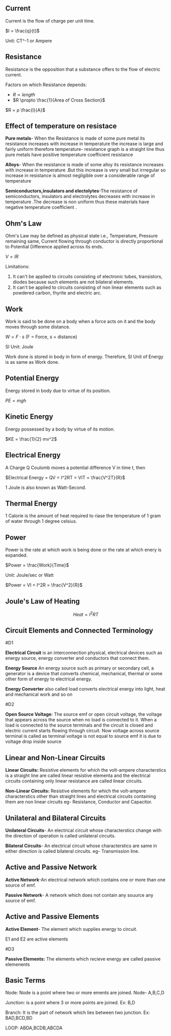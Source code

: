 ## Current

Current is the flow of charge per unit time. 

$I = \frac{q}{t}$

Unit: CT^-1 or Ampere

## Resistance 

Resistance is the opposition that a substance offers to the flow of electric current. 

Factors on which Resistance depends: 

* $R \propto length$
* $R \propto \frac{1}{Area of Cross Section}$

$R = ρ \frac{l}{A}$

## Effect of temperature on resistace

**Pure metals**- When the Resistance is made of some pure metal its resistance increases with increase in temperature the increase is large and fairly uniform therefore temperature- resistance graph is a straight line thus pure metals have positive temperature coefficient resistance

**Alloys**- When the resistance is made of some alloy its resistance increases with increase in temperature .But this increase is very small but irrregular so increase in resistance is almost negligible over a considerable range of temperature 

**Semiconductors,insulators and electolytes**-The resistance of semiconductors, insulators and electrolytes decreases with increase in temperature .The decrease is non uniform thus these materials have negative  temperature coefficient .

## Ohm's Law

Ohm's Law may be defined as physical state i.e., Temperature, Pressure remaining same, Current flowing through conductor is directly proportional to Potential Difference applied across its ends.

$V = IR$

Limitations: 

1. It can't be applied to circuits consisting of electronic tubes, transistors, diodes because such elements are not bilateral elements.
2. It can't be applied to circuits consisting of non linear elements such as powdered carbon, thyrite and electric arc.

## Work

Work is said to be done on a body when a force acts on it and the body moves through some distance. 

$W = F \cdot s$   (F = Force, s = distance)

SI Unit: Joule

Work done is stored in body in form of energy. Therefore, SI Unit of Energy is as same as Work done. 

## Potential Energy

Energy stored in body due to virtue of its position. 

$PE = mgh$

## Kinetic Energy

Energy possessed by a body by virtue of its motion. 

$KE = \frac{1}{2} mv^2$

## Electrical Energy

A Charge Q Coulomb moves a potential difference V in time t, then 

$Electrical Energy = QV 
                    = I^2RT
                    = VIT 
                    = \frac{V^2T}{R}$

1 Joule is also known as Watt-Second. 

## Thermal Energy

1 Calorie is the amount of heat required to riase the temperature of 1 gram of water through 1 degree celsius. 

## Power

Power is the rate at which work is being done or the rate at which enery is expanded. 

$Power = \frac{Work}{Time}$

Unit: Joule/sec or Watt

$Power = VI = I^2R = \frac{V^2}{R}$

## Joule's Law of Heating

$$Heat = I^2RT$$

## Circuit Elements and Connected Terminology

#D1

**Electrical Circuit** is an interconnection physical, electrical devices such as energy source, energy converter and conductors that connect them.

**Energy Source** An energy source such as primary or secondary cell, a generator is a device that converts chemical, mechanical, thermal or some other form of energy to electrical energy.

**Energy Converter** also called load converts electrical energy into light, heat and mechanical work and so on 

#D2 


**Open Source Voltage**: The source emf or open circuit voltage, the voltage that appears across the source when no load is connected to it. When a load is connected to the source terminals and the circuit is closed and electric current starts flowing through circuit. Now voltage across source terminal is called as terminal voltage is not equal to source emf it is due to voltage drop inside source

## Linear and Non-Linear Circuits

**Linear Circuits:** Resistive elements for which the volt-ampere characterstics is a straight line are called linear resistive elementa and the electrical circuits containing only linear resistance are called linear circuits.

**Non-Linear Circuits:** Resistive elements for which the volt-ampere characterstics other than straight lines and electrical circuits containing them are non linear circuits eg- Resistance, Conductor and Capacitor. 

## Unilateral and Bilateral Circuits

**Unilateral Circuits**- An electrical circuit whose characterstics change with the direction of operation is called unilateral circuits. 

**Bilateral Circuits**- An electrical circuit whose characterstics are same in either direction is called bilateral circuits. eg- Transmission line.

## Active and Passive Network

**Active Network**-An electrical network which contains one or more than one source of emf.

**Passive Network**- A network which does not contain any souurce any source of emf.

## Active and Passive Elements

**Active Element**- The element which supplies energy to circuit.

E1 and E2 are active elements 

#D3


**Passive Elements:** The elements which recieve energy are called passive elemenents 

## Basic Terms

Node: Node is a point where two or more ements are joined.
Node- A,B,C,D

Junction: is a point where 3 or more points are joined.
Ex: B,D

Branch: It is the part of network which lies between two junction. 
Ex: BAD,BCD,BD

LOOP: ABDA,BCDB,ABCDA

